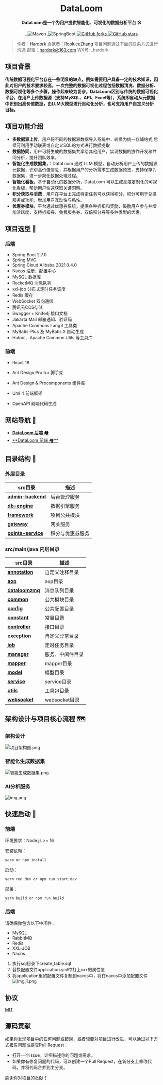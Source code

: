 <h1 align="center">DataLoom</h1>
<p align="center"><strong>DataLoom是一个为用户提供智能化、可视化的数据分析平台 🛠</strong></p>
<div align="center">
<a target="_blank" href="https://github.com/Hardork/hwqbi-backend">
    <img alt="" src="https://github.com/Hardork/hwqbi-backend/badge/star.svg?theme=gvp"/>
</a>
<a target="_blank" href="https://github.com/Hardork/hwqbi-backend">
    <img alt="" src="https://img.shields.io/github/stars/Hardork/hwqbi-backend.svg?style=social&label=Stars"/>
</a>
    <img alt="Maven" src="https://raster.shields.io/badge/Maven-3.8.1-red.svg"/>
<a target="_blank" href="https://www.oracle.com/technetwork/java/javase/downloads/index.html">
        <img alt="" src="https://img.shields.io/badge/JDK-1.8+-green.svg"/>
</a>
    <img alt="SpringBoot" src="https://raster.shields.io/badge/SpringBoot-2.7+-green.svg"/>
<a href="https://github.com/Hardork/hwqbi-backend" target="_blank">
    <img src='https://img.shields.io/github/forks/Hardork/hwqbi-backend' alt='GitHub forks' class="no-zoom">
</a>
<a href="https://github.com/Hardork/hwqbi-backend" target="_blank"><img src='https://img.shields.io/github/stars/Hardork/hwqbi-backend' alt='GitHub stars' class="no-zoom">
</a>
</div>

> 作者：[Hardork](https://github.com/Hardork)
> 贡献者：[RookieeZhang](https://github.com/RookieeZhang)
> 项目问题通过下面的联系方式进行沟通
> 邮箱：hardork@163.com
> WX号: _hardork

## 项目背景
<strong>
    传统数据可视化平台存在一些明显的缺点，例如需要用户具备一定的技术知识，因此对用户的技术要求较高。一次完整的数据可视化过程包括数据清洗、数据分析、数据可视化等多个步骤，操作起来较为复杂。DataLoom区别与传统的数据可视化平台，在用户上传数据源（支持MySQL、API、Excel等），系统即自动从元数据中识别出高价值数据，由LLM大模型进行自动化分析，也可支持用户自定义分析目标。
</strong>


## 项目功能介绍

- **多数据源上传**，用户将不同的数据源数据导入系统中，转换为统一存储格式,后续可利用手动联表或自定义SQL的方式进行数据提取
- **数据协同**，用户可将生成的数据集共享给其他用户，实现数据的协作开发和共同分析，提升团队效率。
- **智能化生成数据集**，：DataLoom 通过 LLM 模型，自动分析用户上传的数据源元数据，识别高价值信息，并根据用户的分析需求生成数据预览，支持保存为数据集，进一步简化数据处理过程。
- **智能化看板**，基于自动化的数据分析，DataLoom 可以生成高度定制化的可视化看板，帮助用户快速获取关键洞察。
- **积分获取与消费**，用户在平台上完成特定任务可以获得积分，积分可用于兑换服务或功能，增加用户互动性与粘性。
- **优惠券模块**，平台通过优惠券系统，提供各种折扣和奖励，鼓励用户参与并增加活跃度，支持折扣券、免费服务券、双倍积分券等多种类型的优惠。




## 项目选型 🎯

### **后端**
- Spring Boot 2.7.0
- Spring MVC
- Spring Cloud Alibaba 2021.0.4.0
- Nacos 注册、配置中心
- MySQL 数据库
- RocketMQ 消息队列
- xxl-job 分布式定时任务调度
- Redis 缓存
- WebSocket 双向通信
- 腾讯云COS存储
- Swagger + Knife4j 接口文档
- Jakarta.Mail 邮箱通知、验证码
- Apache Commons Lang3 工具类
- MyBatis-Plus 及 MyBatis X 自动生成
- Hutool、Apache Common Utils 等工具库

### 前端

- React 18

- Ant Design Pro 5.x 脚手架

- Ant Design & Procomponents 组件库

- Umi 4 前端框架

- OpenAPI 前端代码生成
## 网站导航 🧭

- [**DataLoom 后端 🏘️**](https://github.com/Hardork/hwqbi-backend)
- [**DataLoom 前端 🏘**️](https://github.com/Hardork/hwqbi-frontend)


## 目录结构 📑

### 外层目录

| src目录                                                         | 描述          |
|---------------------------------------------------------------|-------------|
| **[admin-backend](./admin-backend)**                          | 后台管理服务      |
| **[db-engine](./db-engine)**                                  | 数据引擎服务      |
| **[framework](./framework)**                                  | 项目公共模块      |
| **[gateway](./gateway)**                                      | 网关服务        |
| **[points-service](./points-service)**                        | 积分与优惠券服务    |

### src/main/java 内层目录
| src目录                                                         | 描述          |
|---------------------------------------------------------------|-------------|
| **[annotation](./src/main/java/com/hwq/dataloom/annotation)** | 自定义注释目录     |
| **[aop](./src/main/java/com/hwq/dataloom/aop)**               | aop目录       |
| **[dataloomzmq](./src/main/java/com/hwq/dataloom/bizmq)**     | 消息队列目录      |
| **[common](./src/main/java/com/hwq/dataloom/common)**         | 公共模块目录      |
| **[config](./src/main/java/com/hwq/dataloom/config)**               | 公共配置目录      |
| **[constant](./src/main/java/com/hwq/dataloom/constant)**           | 常量目录        |
| **[controller](./src/main/java/com/hwq/dataloom/controller)**       | 接口目录        |
| **[exception](./src/main/java/com/hwq/dataloom/exception)**         | 自定义异常目录     |
| **[job](./src/main/java/com/hwq/dataloom/job)**                     | 定时任务目录      |
| **[manager](./src/main/java/com/hwq/dataloom/manager)**             | 服务、中间件目录    |
| **[mapper](./src/main/java/com/hwq/dataloom/mapper)**               | mapper目录    |
| **[model](./src/main/java/com/hwq/dataloom/model)**                 | 模型目录        |
| **[service](./src/main/java/com/hwq/dataloom/service)**             | service目录   |
| **[utils](./src/main/java/com/hwq/dataloom/utils)**                 | 工具包目录       |
| **[websocket](./src/main/java/com/hwq/dataloom/websocket)**         | websocket目录 |

## 架构设计与项目核心流程 🗺️

### 架构设计
![项目架构图.png](img%2F%E9%A1%B9%E7%9B%AE%E6%9E%B6%E6%9E%84%E5%9B%BE.png)
### **智能化生成数据集**
![智能生成数据集.png](img%2F%E6%99%BA%E8%83%BD%E7%94%9F%E6%88%90%E6%95%B0%E6%8D%AE%E9%9B%86.png)
### AI分析服务
![img.png](img/img.png)


## 快速启动 🚀

### 前端

环境要求：Node.js >= 16

安装依赖：

```bash
yarn or npm install
```

启动：

```bash
yarn run dev or npm run start:dev
```

部署：

```bash
yarn build or npm run build
```

### 后端
请确保你包含以下中间件：
- MySQL
- RabbitMQ
- Redis
- XXL-JOB
- Nacos

1. 执行sql目录下create_table.sql
2. 替换配置文件application.yml中打上xxx的属性值
3. 将application里的配置文件复制到nacos中，将在nacos中添加配置文件
![img_1.png](img_1.png)


## 协议
[MIT](https://choosealicense.com/licenses/mit)

## 源码贡献
如果你发现项目中的任何问题或错误，或者想要对项目进行改进，可以通过以下方式报告问题或提交Pull Request：

- 打开一个Issue，详细描述你的问题或需求。
- 如果你有修复问题的代码，可以创建一个Pull Request，在新分支上修改代码，并将代码合并到主分支。

感谢你对项目的贡献！


